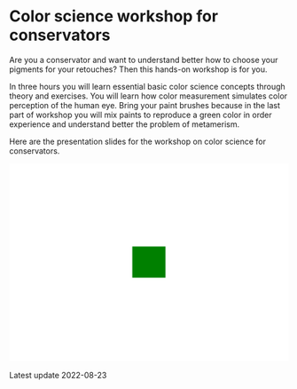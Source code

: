 # Color science workshop for conservators 

Are you a conservator and want to understand better how to choose your pigments for your retouches? Then this hands-on workshop is for you. 

In three hours you will learn essential basic color science concepts through theory and exercises. You will learn how color measurement simulates color perception of the human eye. Bring your paint brushes because in the last part of workshop you will mix paints to reproduce a green color in order experience and understand better the problem of metamerism. 

Here are the presentation slides for the workshop on color science for conservators. 

<a href="https://raw.githubusercontent.com/fligt/color-workshop/main/Color-science-workshop-slides.pdf">

<img src="https://github.com/fligt/color-workshop/blob/main/little-green-square.svg" title="Color-science-workshop-slides.pdf"> 

</a>

Latest update 2022-08-23
